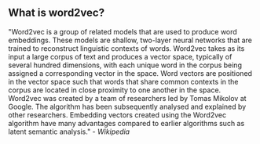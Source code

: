 ## What is word2vec?
"Word2vec is a group of related models that are used to produce word embeddings. These models are shallow, two-layer neural networks that are trained to reconstruct linguistic contexts of words. Word2vec takes as its input a large corpus of text and produces a vector space, typically of several hundred dimensions, with each unique word in the corpus being assigned a corresponding vector in the space. Word vectors are positioned in the vector space such that words that share common contexts in the corpus are located in close proximity to one another in the space.
Word2vec was created by a team of researchers led by Tomas Mikolov at Google. The algorithm has been subsequently analysed and explained by other researchers. Embedding vectors created using the Word2vec algorithm have many advantages compared to earlier algorithms such as latent semantic analysis." - *Wikipedia*
